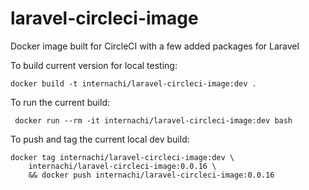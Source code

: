 # laravel-circleci-image
Docker image built for CircleCI with a few added packages for Laravel


To build current version for local testing:

    docker build -t internachi/laravel-circleci-image:dev .

To run the current build:

     docker run --rm -it internachi/laravel-circleci-image:dev bash

To push and tag the current local dev build:

    docker tag internachi/laravel-circleci-image:dev \
    	internachi/laravel-circleci-image:0.0.16 \
    	&& docker push internachi/laravel-circleci-image:0.0.16